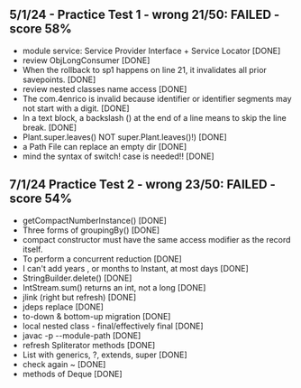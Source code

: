 ## 5/1/24 - Practice Test 1 - wrong 21/50: FAILED  - score 58%
- module service: Service Provider Interface + Service Locator [DONE]
- review ObjLongConsumer [DONE]
- When the rollback to sp1 happens on line 21, it invalidates all prior savepoints. [DONE]
- review nested classes name access [DONE]
- The com.4enrico is invalid because identifier or identifier segments may not start with a digit. [DONE]
- In a text block, a backslash (\) at the end of a line means to skip the line break. [DONE]
- Plant.super.leaves() NOT super.Plant.leaves()!)  [DONE]
- a Path File can replace an empty dir  [DONE]
- mind the syntax of switch! case is needed!! [DONE]

## 7/1/24 Practice Test 2 - wrong 23/50: FAILED - score 54%
- getCompactNumberInstance() [DONE]
- Three forms of groupingBy() [DONE]
- compact constructor must have the same access modifier as the record itself.
- To perform a concurrent reduction [DONE]
- I can't add years , or months to Instant, at most days [DONE]
- StringBuilder.delete()   [DONE]
- IntStream.sum() returns an int, not a long [DONE]
- jlink (right but refresh) [DONE]
- jdeps replace [DONE]
- to-down & bottom-up migration [DONE]
- local nested class - final/effectively final [DONE]
- javac -p --module-path [DONE]
- refresh Spliterator methods [DONE]
- List with generics, ?, extends, super [DONE]
- check again ~ [DONE]
- methods of Deque [DONE]


